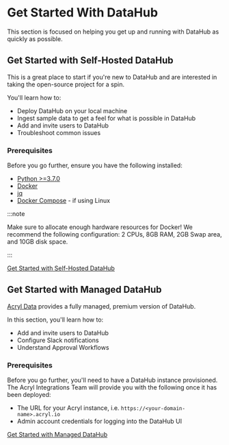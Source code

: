 # Get Started With DataHub

This section is focused on helping you get up and running with DataHub as quickly as possible.

## Get Started with Self-Hosted DataHub

This is a great place to start if you're new to DataHub and are interested in taking the open-source project for a spin.

You'll learn how to:

* Deploy DataHub on your local machine
* Ingest sample data to get a feel for what is possible in DataHub
* Add and invite users to DataHub
* Troubleshoot common issues

### Prerequisites

Before you go further, ensure you have the following installed:

* [Python >=3.7.0](https://www.python.org/downloads/)
* [Docker](https://docs.docker.com/get-docker/)
* [jq](https://stedolan.github.io/jq/download/)
* [Docker Compose](https://github.com/docker/compose/blob/master/INSTALL.md) - if using Linux

:::note

Make sure to allocate enough hardware resources for Docker! 
We recommend the following configuration: 2 CPUs, 8GB RAM, 2GB Swap area, and 10GB disk space.

:::

<p>
<a
    className='button button--primary button--lg'
    href="quickstart">
    Get Started with Self-Hosted DataHub
</a>
</p>

## Get Started with Managed DataHub

[Acryl Data](https://www.acryldata.io/product) provides a fully managed, premium version of DataHub.

In this section, you'll learn how to:

* Add and invite users to DataHub
* Configure Slack notifications
* Understand Approval Workflows

### Prerequisites

Before you go further, you'll need to have a DataHub instance provisioned. The Acryl Integrations Team will provide you with the following once it has been deployed:

* The URL for your Acryl instance, i.e. `https://<your-domain-name>.acryl.io`
* Admin account credentials for logging into the DataHub UI

<p>
<a
    className='button button--primary button--lg'
    href="authentication/guides/add-users">
    Get Started with Managed DataHub
</a>
</p>

